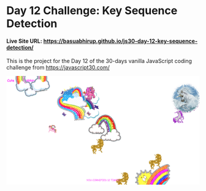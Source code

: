 # Day 12 Challenge: Key Sequence Detection

#### Live Site URL: https://basuabhirup.github.io/js30-day-12-key-sequence-detection/

This is the project for the Day 12 of the 30-days vanilla JavaScript coding challenge from https://javascript30.com/


![Screenshot of the completed Project](./screenshot-day12.png)
